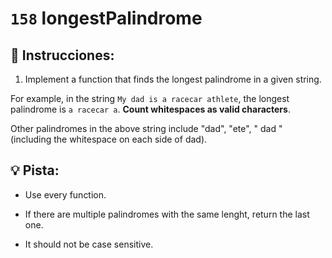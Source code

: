 # `158` longestPalindrome

## 📝 Instrucciones:

1. Implement a function that finds the longest palindrome in a given string.

For example, in the string `My dad is a racecar athlete`, the longest palindrome is `a racecar a`. **Count whitespaces as valid characters**. 

Other palindromes in the above string include "dad", "ete", " dad " (including the whitespace on each side of dad).

## :bulb: Pista:

* Use every function.

* If there are multiple palindromes with the same lenght, return the last one. 

* It should not be case sensitive.